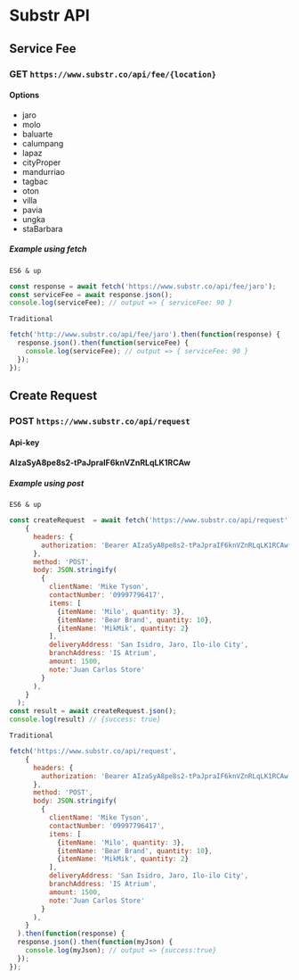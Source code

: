 # Substr API

## Service Fee

### GET `https://www.substr.co/api/fee/{location}`

#### Options

- jaro
- molo
- baluarte
- calumpang
- lapaz
- cityProper
- mandurriao
- tagbac
- oton
- villa
- pavia
- ungka
- staBarbara

##### Example using fetch

`ES6 & up`

```javascript
const response = await fetch('https://www.substr.co/api/fee/jaro');
const serviceFee = await response.json();
console.log(serviceFee); // output => { serviceFee: 90 }
```

`Traditional`

```javascript
fetch('http://www.substr.co/api/fee/jaro').then(function(response) {
  response.json().then(function(serviceFee) {
    console.log(serviceFee); // output => { serviceFee: 90 }
  });
});
```

## Create Request

### POST `https://www.substr.co/api/request`

#### Api-key

#### AIzaSyA8pe8s2-tPaJpraIF6knVZnRLqLK1RCAw

##### Example using post

`ES6 & up`

```javascript
const createRequest  = await fetch('https://www.substr.co/api/request', 
    {
      headers: {
        authorization: 'Bearer AIzaSyA8pe8s2-tPaJpraIF6knVZnRLqLK1RCAw' 
      },
      method: 'POST',
      body: JSON.stringify(
        {
          clientName: 'Mike Tyson', 
          contactNumber: '09997796417', 
          items: [ 
            {itemName: 'Milo', quantity: 3}, 
            {itemName: 'Bear Brand', quantity: 10}, 
            {itemName: 'MikMik', quantity: 2} 
          ],
          deliveryAddress: 'San Isidro, Jaro, Ilo-ilo City', 
          branchAddress: 'IS Atrium', 
          amount: 1500, 
          note:'Juan Carlos Store' 
        }
      ),
    }
  );
const result = await createRequest.json();
console.log(result) // {success: true}
```

`Traditional`

```javascript
fetch('https://www.substr.co/api/request', 
    {
      headers: {
        authorization: 'Bearer AIzaSyA8pe8s2-tPaJpraIF6knVZnRLqLK1RCAw' 
      },
      method: 'POST',
      body: JSON.stringify(
        {
          clientName: 'Mike Tyson', 
          contactNumber: '09997796417', 
          items: [ 
            {itemName: 'Milo', quantity: 3}, 
            {itemName: 'Bear Brand', quantity: 10}, 
            {itemName: 'MikMik', quantity: 2} 
          ],
          deliveryAddress: 'San Isidro, Jaro, Ilo-ilo City', 
          branchAddress: 'IS Atrium', 
          amount: 1500, 
          note:'Juan Carlos Store' 
        }
      ),
    }
  ).then(function(response) {
  response.json().then(function(myJson) {
    console.log(myJson); // output => {success:true}
  });
});
```
